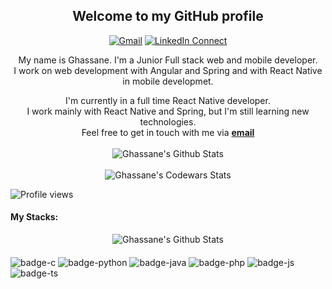   <div align="center">
    <h2>Welcome to my GitHub profile</h2>
  </div>
  <div align="center">

  [![Gmail](https://img.shields.io/badge/%20-Send%20Mail-black?color=14171A&labelColor=ef5350&logo=gmail&logoColor=ffffff)](mailto:ghassane20a@gmail.com)
[![LinkedIn Connect](https://img.shields.io/badge/%20-Connect-black?color=14171A&labelColor=212121&logo=linkedin&logoColor=ffffff)](https://www.linkedin.com/in/aboughazaouat-ghassane/)
</div>


  <div align="center">

  My name is Ghassane. I'm a Junior  Full stack web and mobile developer. <br /> I work on web development with Angular and Spring and with React Native in mobile developmet.
  </div>
 <div align="center">
  I'm currently in a full time React Native developer.
</div>
  <div align="center">
    I work mainly with React Native and Spring, but I'm still learning new technologies. <br>
    Feel free to get in touch with me via <a href="mailto:ghassane20a@gmail.com"><b>email</b></a>
  </div>
<br/>
  <div align="center">
    <img align="center" src="https://github-readme-stats.vercel.app/api?username=ghassanee&&show_icons=true&count_private=true&icon_color=31c48d&text_color=4b5563&%20bg_color=f4f5f7" alt="Ghassane's Github Stats">
  </div>
<br/>
  
  <div align="center" >
    <img align="center" src="https://www.codewars.com/users/GhassaneAb/badges/large" alt="Ghassane's Codewars Stats">
  </div>
  
  ![Profile views](https://gpvc.arturio.dev/Ghassanee)

  #### My Stacks:
  <div  align="center">
    <img align="center" src="https://github-readme-stats.vercel.app/api/top-langs/?username=ghassanee&layout=compact" alt="Ghassane's Github Stats">
  </div>
  
  #### 
  
  ![badge-c](https://img.shields.io/badge/Language-C-555555?style=for-the-badge&logo=C)  ![badge-python](https://img.shields.io/badge/Language-Python-blue?style=for-the-badge&logo=Python) ![badge-java](https://img.shields.io/badge/Language-Java-b07219?style=for-the-badge&logo=Java) ![badge-php](https://img.shields.io/badge/Language-Php-lightgray?style=for-the-badge&logo=Php) ![badge-js](https://img.shields.io/badge/Language-Javascript-f1e05a?style=for-the-badge&logo=javascript) ![badge-ts](https://img.shields.io/badge/Language-Typescript-lightblue?style=for-the-badge&logo=Typescript) 
  
  
 
   

